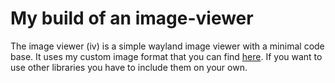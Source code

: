 # My build of an image-viewer

The image viewer (iv) is a simple wayland image viewer with a minimal code base. It uses my custom image format that you can find [here](). If you want to use other libraries you have to include them on your own.
